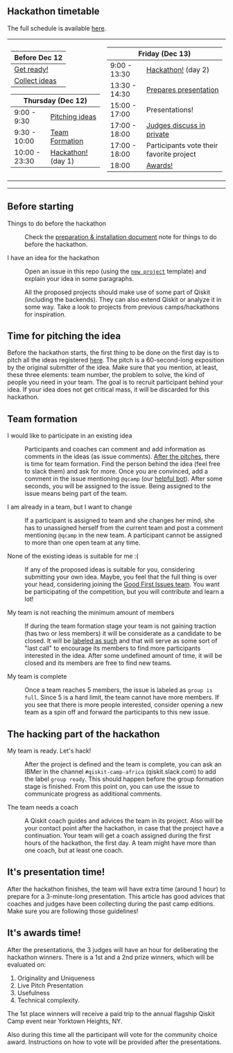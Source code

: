 ## Hackathon timetable

The full schedule is available [here](https://community.qiskit.org/events/africa/). 

<table>
<tr><td>
<table>
<thead>
<tr>
<th colspan="2">Before Dec 12</th>
</tr>
</thead>
<tbody>
    <tr><td colspan="2"><a href="#things-to-do-before-the-hackathon">Get ready!</a></td></tr>
    <tr><td colspan="2"><a href="#collect">Collect ideas</a></td></tr>
</tbody>
</table>
<table>
<thead>
<tr>
<th colspan="2">Thursday (Dec 12)</th>
</tr>
</thead>
<tbody>
    <tr><td>9:00 - 9:30</td> <td><a href="#time-for-pitching-the-idea">Pitching ideas</a></td></tr>
    <tr><td>9:30 - 10:00</td><td><a href="#team-formation">Team Formation</a></td></tr>
    <tr><td>10:00 - 23:30</td><td><a href="#the-hacking-part-of-the-hackathon">Hackathon!</a> (day 1)</td></tr>
</tbody>
</table>
</td><td>
<table>
<thead>
<tr>
<th colspan="2">Friday (Dec 13)</th>
</tr>
</thead>
<tbody>
    <tr><td>9:00 - 13:30</td><td><a href="#the-hacking-part-of-the-hackathon">Hackathon!</a> (day 2)</td></tr>
    <tr><td>13:30 - 14:30</td><td><a href="#its-presentation-time"> Prepares presentation</a></td></tr>
    <tr><td>15:00 - 17:00</td><td>Presentations!</td></tr>
    <tr><td>17:00 - 18:00</td><td><a href="#its-awards-time">Judges discuss in private</a></td></tr>
    <tr><td>17:00 - 18:00</td><td>Participants vote their favorite project</td></tr>
    <tr><td>18:00</td><td><a href="#its-awards-time">Awards!</a></td></tr>
</tbody>
</table>
</td></tr></table>

------

## Before starting

<dl>
    <dt name="things-to-do-before-the-hackathon">Things to do before the hackathon</dt>
    <dd>
      
Check the [preparation & installation document](preparation%26installation.md) note for things to do before the hackathon.

</dd>
    <dt name="collect">I have an idea for the hackathon</dt>
    <dd>
        
Open an issue in this repo (using the [`new project`](https://github.com/qiskit-community/qiskit-camp-africa-19/issues/new?assignees=&labels=members+wanted&template=new-project-template.md&title=Project+name) template) and explain your idea in some paragraphs.

All the proposed projects should make use of some part of Qiskit (including the backends). They can also extend Qiskit or analyze it in some way. Take a look to projects from previous camps/hackathons for inspiration.

</dd>

## Time for pitching the idea

Before the hackathon starts, the first thing to be done on the first day is to pitch all the ideas registered [here](https://github.com/qiskit-community/qiskit-camp-africa-19/issues). The pitch is a 60-second-long exposition  by the original submitter of the idea. Make sure that you mention, at least, these three elements: team number, the problem to solve, the kind of people you need in your team. The goal is to recruit participant behind your idea. If your idea does not get critical mass, it will be discarded for this hackathon. 

## Team formation

<dl>
    <dt name="participate">I would like to participate in an existing idea</dt>
    <dd>

Participants and coaches can comment and add information as comments in the ideas (as issue comments). [After the pitches](#time-for-pitching-the-idea), there is time for team formation. Find the person behind the idea (feel free to slack them) and ask for more. Once you are convinced, add a comment in the issue mentioning `@qcamp` (our [helpful bot](https://github.com/qcamp)). After some seconds, you will be assigned to the issue. Being assigned to the issue means being part of the team.

</dd>
    <dt name="reassign">I am already in a team, but I want to change</dt>
    <dd>

If a participant is assigned to team and she changes her mind, she has to unassigned herself from the current team and post a comment mentioning `@qcamp` in the new team. A participant cannot be assigned to more than one open team at any time.

</dd>
   <dt name="nothing">None of the existing ideas is suitable for me :(</dt>
<dd>

If any of the proposed ideas is suitable for you, considering submitting your own idea. Maybe, you feel that the full thing is over your head, considering joining the [Good First Issues team](https://github.com/qiskit-community/qiskit-camp-africa-19/issues/1). You want be participating of the competition, but you will contribute and learn a lot!

</dd>
  <dt name="tokill">My team is not reaching the minimum amount of members</dt>
  <dd>

If during the team formation stage your team is not gaining traction (has two or less members) it will be considerate as a candidate to be closed. It will be [labeled as such](https://github.com/qiskit-community/qiskit-camp-africa-19/labels/candidate%20to%20be%20closed) and that will serve as some sort of "last call" to encourage its members to find more participants interested in the idea. After some undefined amount of time, it will be closed and its members are free to find new teams. 

</dd>
  <dt name="full">My team is complete</dt>  
  <dd>

Once a team reaches 5 members, the issue is labeled as `group is full`. Since 5 is a hard limit, the team cannot have more members. If you see that there is more people interested, consider opening a new team as a spin off and forward the participants to this new issue.

</dd>
</dl>

## The hacking part of the hackathon

<dl>
  <dt name="ready">My team is ready. Let's hack!</dt>  
  <dd>

After the project is defined and the team is complete, you can ask an IBMer in the channel `#qiskit-camp-africa` (qiskit.slack.com) to add the label `group ready`. This should happen before the group formation stage is finished. From this point on, you can use the issue to communicate progress as additional comments.

</dd>

<dt name="coach">The team needs a coach</dt>
<dd>
    
A Qiskit coach guides and advices the team in its project.
Also will be your contact point after the hackathon, in case that the project have a continuation. Your team will get a coach assigned during the first hours of the hackathon, the first day. A team might have more than one coach, but at least one coach.

</dd></dl>

## It's presentation time!

After the hackathon finishes, the team will have extra time (around 1 hour) to prepare for a 3-minute-long presentation. This article has good advices that coaches and judges have been collecting during the past camp editions. Make sure you are following those guidelines!

## It's awards time!

After the presentations, the 3 judges will have an hour for deliberating the hackathon winners. There is a 1st and a 2nd prize winners, which will be evaluated on:
 1. Originality and Uniqueness
 2. Live Pitch Presentation
 3. Usefulness
 4. Technical complexity.


The 1st place winners will receive a paid trip to the annual flagship Qiskit Camp event near Yorktown Heights, NY.

Also during this time all the participant will vote for the community choice award. Instructions on how to vote will be provided after the presentations.


